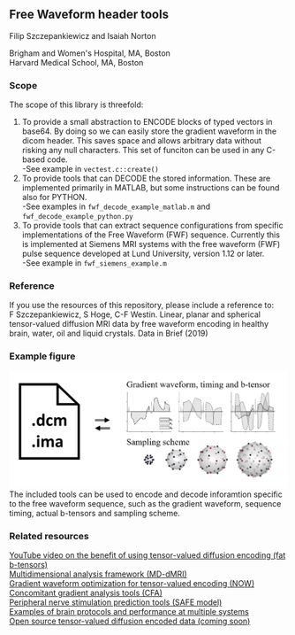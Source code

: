## Free Waveform header tools
Filip Szczepankiewicz and Isaiah Norton

Brigham and Women's Hospital, MA, Boston  
Harvard Medical School, MA, Boston

### Scope
The scope of this library is threefold:  
1. To provide a small abstraction to ENCODE blocks of typed vectors in base64. By doing so we can easily store the gradient waveform in the dicom header. This saves space and allows arbitrary data without risking any null characters. This set of funciton can be used in any C-based code.   
-See example in `vectest.c::create()`  
2. To provide tools that can DECODE the stored information. These are implemented primarily in MATLAB, but some instructions can be found also for PYTHON.  
-See examples in `fwf_decode_example_matlab.m` and `fwf_decode_example_python.py`  
3. To provide tools that can extract sequence configurations from specific implementations of the Free Waveform (FWF) sequence. Currently this is implemented at Siemens MRI systems with the free waveform (FWF) pulse sequence developed at Lund University, version 1.12 or later.  
-See example in `fwf_siemens_example.m`

### Reference
If you use the resources of this repository, please include a reference to:  
F Szczepankiewicz, S Hoge, C-F Westin. Linear, planar and spherical tensor-valued diffusion MRI data by free waveform encoding in healthy brain, water, oil and liquid crystals. Data in Brief (2019)

### Example figure
![Schematic example of software function.](fwf_header_example_fig.jpg)
The included tools can be used to encode and decode inforamtion specific to the free waveform sequence, such as the gradient waveform, sequence timing, actual b-tensors and sampling scheme.

### Related resources
[YouTube video on the benefit of using tensor-valued diffusion encoding (fat b-tensors)](https://www.youtube.com/watch?v=o4LYijV90Tg&t=1241s)  
[Multidimensional analysis framework (MD-dMRI)](https://github.com/markus-nilsson/md-dmri)  
[Gradient waveform optimization for tensor-valued encoding (NOW)](https://github.com/jsjol/NOW)  
[Concomitant gradient analysis tools (CFA)](https://github.com/markus-nilsson/md-dmri/tree/master/tools/cfa)  
[Peripheral nerve stimulation prediction tools (SAFE model)](https://github.com/filip-szczepankiewicz/safe_pns_prediction)   
[Examples of brain protocols and performance at multiple systems](https://github.com/filip-szczepankiewicz/Szczepankiewicz_PONE_2019)  
[Open source tensor-valued diffusion encoded data (coming soon)]()  
